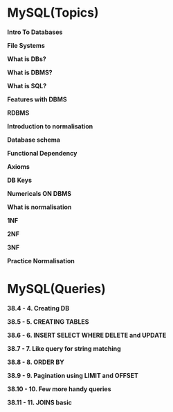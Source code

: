 # MySQL(Topics)

**Intro To Databases**

**File Systems**

**What is DBs?**

**What is DBMS?**

**What is SQL?**

**Features with DBMS**

**RDBMS**

**Introduction to normalisation**

**Database schema**

**Functional Dependency**

**Axioms**

**DB Keys**

**Numericals ON DBMS**

**What is normalisation**

**1NF**

**2NF**

**3NF**

**Practice Normalisation**




# MySQL(Queries)

**38.4 - 4. Creating DB**

**38.5 - 5. CREATING TABLES**

**38.6 - 6. INSERT SELECT WHERE DELETE and UPDATE**

**38.7 - 7. Like query for string matching**

**38.8 - 8. ORDER BY**

**38.9 - 9. Pagination using LIMIT and OFFSET**

**38.10 - 10. Few more handy queries**

**38.11 - 11. JOINS basic**